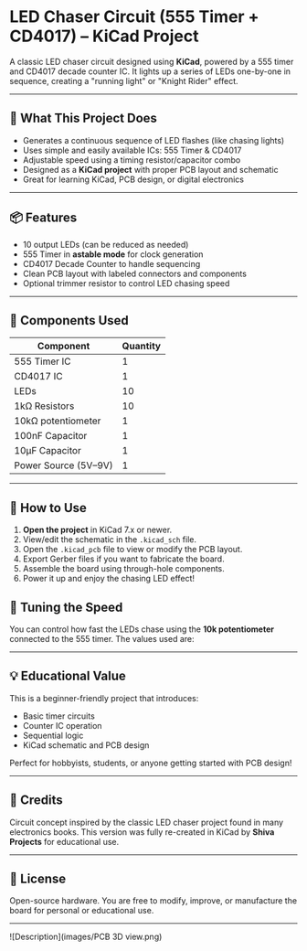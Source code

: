 # LED Chaser Circuit (555 Timer + CD4017) – KiCad Project

A classic LED chaser circuit designed using **KiCad**, powered by a 555 timer and CD4017 decade counter IC. It lights up a series of LEDs one-by-one in sequence, creating a "running light" or "Knight Rider" effect.

---

## 🎯 What This Project Does

- Generates a continuous sequence of LED flashes (like chasing lights)
- Uses simple and easily available ICs: 555 Timer & CD4017
- Adjustable speed using a timing resistor/capacitor combo
- Designed as a **KiCad project** with proper PCB layout and schematic
- Great for learning KiCad, PCB design, or digital electronics

---

## 📦 Features

- 10 output LEDs (can be reduced as needed)
- 555 Timer in **astable mode** for clock generation
- CD4017 Decade Counter to handle sequencing
- Clean PCB layout with labeled connectors and components
- Optional trimmer resistor to control LED chasing speed

---

## 🧰 Components Used

| Component        | Quantity |
|------------------|----------|
| 555 Timer IC     | 1        |
| CD4017 IC        | 1        |
| LEDs             | 10       |
| 1kΩ Resistors    | 10       |
| 10kΩ potentiometer   | 1        |
| 100nF Capacitor  | 1        |
| 10µF Capacitor   | 1        |
| Power Source (5V–9V) | 1    |

---

## 🚀 How to Use

1. **Open the project** in KiCad 7.x or newer.
2. View/edit the schematic in the `.kicad_sch` file.
3. Open the `.kicad_pcb` file to view or modify the PCB layout.
4. Export Gerber files if you want to fabricate the board.
5. Assemble the board using through-hole components.
6. Power it up and enjoy the chasing LED effect!

## 🔧 Tuning the Speed

You can control how fast the LEDs chase using the **10k potentiometer** connected to the 555 timer. The values used are:

---

## 💡 Educational Value

This is a beginner-friendly project that introduces:
- Basic timer circuits
- Counter IC operation
- Sequential logic
- KiCad schematic and PCB design

Perfect for hobbyists, students, or anyone getting started with PCB design!

---

## 🙏 Credits

Circuit concept inspired by the classic LED chaser project found in many electronics books. This version was fully re-created in KiCad by **Shiva Projects** for educational use.

---

## 📄 License

Open-source hardware. You are free to modify, improve, or manufacture the board for personal or educational use.

---
![Description](images/PCB 3D view.png)
